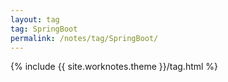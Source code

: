 ```yaml
---
layout: tag
tag: SpringBoot
permalink: /notes/tag/SpringBoot/
---
```

{% include {{ site.worknotes.theme }}/tag.html %}